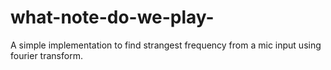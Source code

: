 # what-note-do-we-play-
A simple implementation to find strangest frequency from a mic input using fourier transform.
